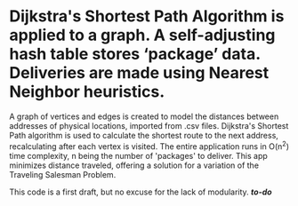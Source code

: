 # Dijkstra's Shortest Path Algorithm is applied to a graph. A self-adjusting hash table stores ‘package’ data. Deliveries are made using Nearest Neighbor heuristics.
 A graph of vertices and edges is created to model the distances between addresses of physical locations, imported from .csv files. Dijkstra's Shortest Path algorithm is used to calculate the shortest route to the next address, recalculating after each vertex is visited. The entire application runs in O(n<sup>2</sup>) time complexity, n being the number of 'packages' to deliver. This app minimizes distance traveled, offering a solution for a variation of the Traveling Salesman Problem.
 
This code is a first draft, but no excuse for the lack of modularity. ***to-do***
